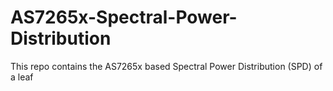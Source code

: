 # AS7265x-Spectral-Power-Distribution
This repo contains the AS7265x based Spectral Power Distribution (SPD) of a leaf
